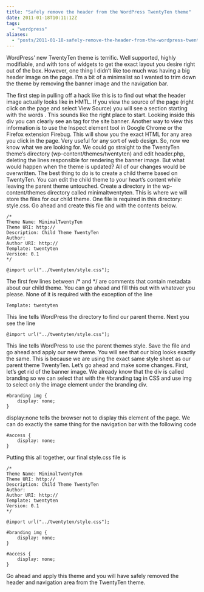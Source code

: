 ```yaml
---
title: "Safely remove the header from the WordPress TwentyTen theme"
date: 2011-01-18T10:11:12Z
tags:
  - "wordpress"
aliases:
  - "posts/2011-01-18-safely-remove-the-header-from-the-wordpress-twentyten-theme/"
---
```


WordPress’ new TwentyTen theme is terrific. Well supported, highly modifiable, and with tons of widgets to get the exact layout you desire right out of the box. However, one thing I didn’t like too much was having a big header image on the page. I’m a bit of a minimalist so I wanted to trim down the theme by removing the banner image and the navigation bar. 

<!--more-->

The first step in pulling off a hack like this is to find out what the header image actually looks like in HMTL. If you view the source of the page (right click on the page and select View Source) you will see a section starting with the words . This sounds like the right place to start. Looking inside this div you can clearly see an tag for the site banner. Another way to view this information is to use the Inspect element tool in Google Chrome or the Firefox extension Firebug. This will show you the exact HTML for any area you click in the page. Very useful for any sort of web design. So, now we know what we are looking for. We could go straight to the TwentyTen theme’s directory (wp-content/themes/twentyten) and edit header.php, deleting the lines responsible for rendering the banner image. But what would happen when the theme is updated? All of our changes would be overwritten. The best thing to do is to create a child theme based on TwentyTen. You can edit the child theme to your heart’s content while leaving the parent theme untouched. Create a directory in the wp-content/themes directory called minimaltwentyten. This is where we will store the files for our child theme. One file is required in this directory: style.css. Go ahead and create this file and with the contents below.

    /*
    Theme Name: MinimalTwentyTen
    Theme URI: http://
    Description: Child Theme TwentyTen
    Author:
    Author URI: http://
    Template: twentyten
    Version: 0.1
    */  
    
    @import url("../twentyten/style.css");

The first few lines between /* and */ are comments that contain metadata about our child theme. You can go ahead and fill this out with whatever you please. None of it is required with the exception of the line

    Template: twentyten

This line tells WordPress the directory to find our parent theme. Next you see the line

    @import url("../twentyten/style.css");

This line tells WordPress to use the parent themes style. Save the file and go ahead and apply our new theme. You will see that our blog looks exactly the same. This is because we are using the exact same style sheet as our parent theme TwentyTen. Let’s go ahead and make some changes. First, let’s get rid of the banner image. We already know that the div is called branding so we can select that with the #branding tag in CSS and use img to select only the image element under the branding div.

    #branding img {
        display: none;
    }

display:none tells the browser not to display this element of the page. We can do exactly the same thing for the navigation bar with the following code

    #access {
        display: none;
    }

Putting this all together, our final style.css file is

    /*
    Theme Name: MinimalTwentyTen
    Theme URI: http://
    Description: Child Theme TwentyTen
    Author:
    Author URI: http://
    Template: twentyten
    Version: 0.1
    */  
    
    @import url("../twentyten/style.css");  
    
    #branding img {
        display: none;
    }  
    
    #access {
        display: none;
    }

Go ahead and apply this theme and you will have safely removed the header and navigation area from the TwentyTen theme.
